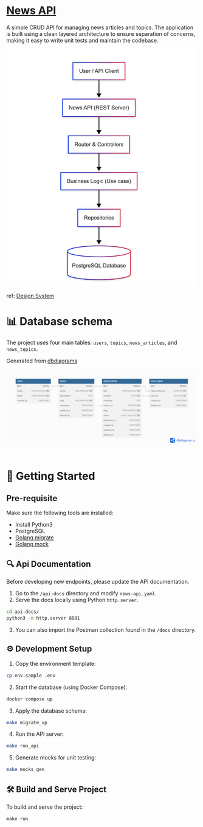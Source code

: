 # [News API](https://github.com/derangga/news-api)

A simple CRUD API for managing news articles and topics. The application is built using a clean layered architecture to ensure separation of concerns, making it easy to write unit tests and maintain the codebase.

<img src="docs/design-system.png" width="500px" alt="design system"/>

ref: [Design System](https://www.mermaidchart.com/app/projects/a814a614-e74c-4e79-afa1-5b0c6cba5419/diagrams/b70f13c2-745d-480a-ae52-18b5dfbc4153/version/v0.1/edit)

# 📊 Database schema

The project uses four main tables: `users`, `topics`, `news_articles`, and `news_topics`.

Generated from [dbdiagrams](https://dbdiagram.io/d/news-api-68429013ba2a4ac57b1c0116)

<img src="docs/news-api-table.png" />
<br><br/>

# 🚀 Getting Started

## Pre-requisite

Make sure the following tools are installed:

- Install Python3
- PostgreSQL
- [Golang migrate](https://github.com/golang-migrate/migrate)
- [Golang mock](https://github.com/golang/mock)

## 🔍 Api Documentation

Before developing new endpoints, please update the API documentation.

1. Go to the `/api-docs` directory and modify `news-api.yaml`.
2. Serve the docs locally using Python `http.server`.

```bash
cd api-docs/
python3 -m http.server 8081
```

3. You can also import the Postman collection found in the `/docs` directory.

## ⚙️ Development Setup

1. Copy the environment template:

```bash
cp env.sample .env
```

2. Start the database (using Docker Compose):

```bash
docker compose up
```

3. Apply the database schema:

```bash
make migrate_up
```

4. Run the API server:

```bash
make run_api
```

5. Generate mocks for unit testing:

```bash
make mocks_gen
```

## 🛠️ Build and Serve Project

To build and serve the project:

```
make run
```
